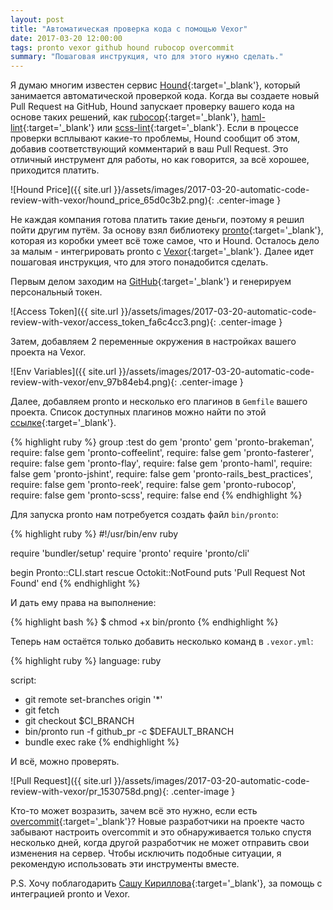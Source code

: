 ```yaml
---
layout: post
title: "Автоматическая проверка кода с помощью Vexor"
date: 2017-03-20 12:00:00
tags: pronto vexor github hound rubocop overcommit
summary: "Пошаговая инструкция, что для этого нужно сделать."
---
```


Я думаю многим известен сервис [Hound](https://houndci.com/){:target='_blank'}, который занимается автоматической проверкой кода. Когда вы создаете новый Pull Request на GitHub, Hound запускает проверку вашего кода на основе таких решений, как [rubocop](https://github.com/bbatsov/rubocop){:target='_blank'}, [haml-lint](https://github.com/brigade/haml-lint){:target='_blank'} или [scss-lint](https://github.com/brigade/scss-lint){:target='_blank'}. Если в процессе проверки всплывают какие-то проблемы, Hound сообщит об этом, добавив соответствующий комментарий в ваш Pull Request. Это отличный инструмент для работы, но как говорится, за всё хорошее, приходится платить.

![Hound Price]({{ site.url }}/assets/images/2017-03-20-automatic-code-review-with-vexor/hound_price_65d0c3b2.png){: .center-image }

Не каждая компания готова платить такие деньги, поэтому я решил пойти другим путём. За основу взял библиотеку [pronto](https://github.com/mmozuras/pronto){:target='_blank'}, которая из коробки умеет всё тоже самое, что и Hound. Осталось дело за малым - интегрировать pronto с [Vexor](https://vexor.io/){:target='_blank'}. Далее идет пошаговая инструкция, что для этого понадобится сделать.

Первым делом заходим на [GitHub](https://github.com/settings/tokens/new){:target='_blank'} и генерируем персональный токен.

![Access Token]({{ site.url }}/assets/images/2017-03-20-automatic-code-review-with-vexor/access_token_fa6c4cc3.png){: .center-image }

Затем, добавляем 2 переменные окружения в настройках вашего проекта на Vexor.

![Env Variables]({{ site.url }}/assets/images/2017-03-20-automatic-code-review-with-vexor/env_97b84eb4.png){: .center-image }

Далее, добавляем pronto и несколько его плагинов в `Gemfile` вашего проекта. Список доступных плагинов можно найти по этой [ссылке](https://github.com/mmozuras/pronto#runners){:target='_blank'}.

{% highlight ruby %}
group :test do
  gem 'pronto'
  gem 'pronto-brakeman', require: false
  gem 'pronto-coffeelint', require: false
  gem 'pronto-fasterer', require: false
  gem 'pronto-flay', require: false
  gem 'pronto-haml', require: false
  gem 'pronto-jshint', require: false
  gem 'pronto-rails_best_practices', require: false
  gem 'pronto-reek', require: false
  gem 'pronto-rubocop', require: false
  gem 'pronto-scss', require: false
end
{% endhighlight %}

Для запуска pronto нам потребуется создать файл `bin/pronto`:

{% highlight ruby %}
#!/usr/bin/env ruby

require 'bundler/setup'
require 'pronto'
require 'pronto/cli'

begin
  Pronto::CLI.start
rescue Octokit::NotFound
  puts 'Pull Request Not Found'
end
{% endhighlight %}

И дать ему права на выполнение:

{% highlight bash %}
$ chmod +x bin/pronto
{% endhighlight %}

Теперь нам остаётся только добавить несколько команд в `.vexor.yml`:

{% highlight ruby %}
language: ruby

script:
  - git remote set-branches origin '*'
  - git fetch
  - git checkout $CI_BRANCH
  - bin/pronto run -f github_pr -c $DEFAULT_BRANCH
  - bundle exec rake
{% endhighlight %}

И всё, можно проверять.

![Pull Request]({{ site.url }}/assets/images/2017-03-20-automatic-code-review-with-vexor/pr_1530758d.png){: .center-image }

Кто-то может возразить, зачем всё это нужно, если есть [overcommit](https://github.com/brigade/overcommit){:target='_blank'}? Новые разработчики на проекте часто забывают настроить overcommit и это обнаруживается только спустя несколько дней, когда другой разработчик не может отправить свои изменения на сервер. Чтобы исключить подобные ситуации, я рекомендую использовать эти инструменты вместе.

P.S. Хочу поблагодарить [Сашу Кириллова](https://github.com/saratovsource){:target='_blank'}, за помощь с интеграцией pronto и Vexor.
